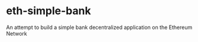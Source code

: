 # eth-simple-bank
An attempt to build a simple bank decentralized application on the Ethereum Network
